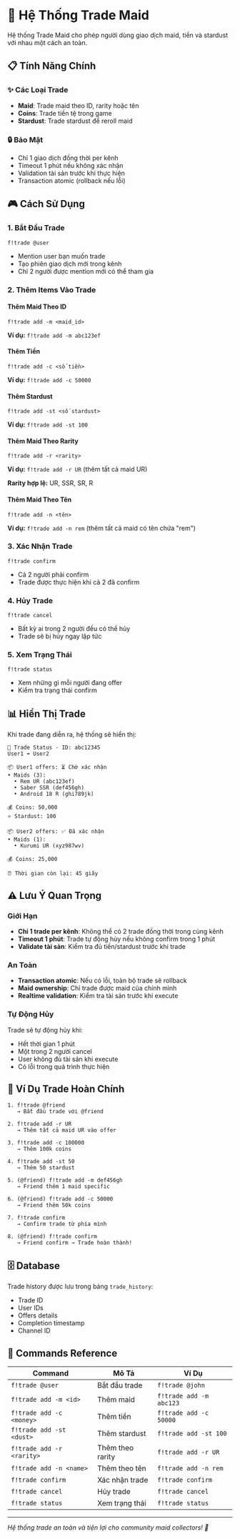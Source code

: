 # 🔄 Hệ Thống Trade Maid

Hệ thống Trade Maid cho phép người dùng giao dịch maid, tiền và stardust với nhau một cách an toàn.

## 📋 Tính Năng Chính

### ✨ Các Loại Trade
- **Maid**: Trade maid theo ID, rarity hoặc tên
- **Coins**: Trade tiền tệ trong game  
- **Stardust**: Trade stardust để reroll maid

### 🔒 Bảo Mật
- Chỉ 1 giao dịch đồng thời per kênh
- Timeout 1 phút nếu không xác nhận
- Validation tài sản trước khi thực hiện
- Transaction atomic (rollback nếu lỗi)

## 🎮 Cách Sử Dụng

### 1. Bắt Đầu Trade
```
f!trade @user
```
- Mention user bạn muốn trade
- Tạo phiên giao dịch mới trong kênh
- Chỉ 2 người được mention mới có thể tham gia

### 2. Thêm Items Vào Trade

#### Thêm Maid Theo ID
```
f!trade add -m <maid_id>
```
**Ví dụ:** `f!trade add -m abc123ef`

#### Thêm Tiền
```
f!trade add -c <số tiền>
```
**Ví dụ:** `f!trade add -c 50000`

#### Thêm Stardust
```
f!trade add -st <số stardust>
```
**Ví dụ:** `f!trade add -st 100`

#### Thêm Maid Theo Rarity
```
f!trade add -r <rarity>
```
**Ví dụ:** `f!trade add -r UR` (thêm tất cả maid UR)

**Rarity hợp lệ:** UR, SSR, SR, R

#### Thêm Maid Theo Tên
```
f!trade add -n <tên>
```
**Ví dụ:** `f!trade add -n rem` (thêm tất cả maid có tên chứa "rem")

### 3. Xác Nhận Trade
```
f!trade confirm
```
- Cả 2 người phải confirm
- Trade được thực hiện khi cả 2 đã confirm

### 4. Hủy Trade
```
f!trade cancel
```
- Bất kỳ ai trong 2 người đều có thể hủy
- Trade sẽ bị hủy ngay lập tức

### 5. Xem Trạng Thái
```
f!trade status
```
- Xem những gì mỗi người đang offer
- Kiểm tra trạng thái confirm

## 📊 Hiển Thị Trade

Khi trade đang diễn ra, hệ thống sẽ hiển thị:

```
🔄 Trade Status - ID: abc12345
User1 ⬌ User2

📦 User1 offers: ⏳ Chờ xác nhận
• Maids (3):
  • Rem UR (abc123ef)
  • Saber SSR (def456gh)
  • Android 18 R (ghi789jk)

💰 Coins: 50,000
⭐ Stardust: 100

📦 User2 offers: ✅ Đã xác nhận
• Maids (1):
  • Kurumi UR (xyz987wv)

💰 Coins: 25,000

⏰ Thời gian còn lại: 45 giây
```

## ⚠️ Lưu Ý Quan Trọng

### Giới Hạn
- **Chỉ 1 trade per kênh**: Không thể có 2 trade đồng thời trong cùng kênh
- **Timeout 1 phút**: Trade tự động hủy nếu không confirm trong 1 phút
- **Validate tài sản**: Kiểm tra đủ tiền/stardust trước khi trade

### An Toàn
- **Transaction atomic**: Nếu có lỗi, toàn bộ trade sẽ rollback
- **Maid ownership**: Chỉ trade được maid của chính mình
- **Realtime validation**: Kiểm tra tài sản trước khi execute

### Tự Động Hủy
Trade sẽ tự động hủy khi:
- Hết thời gian 1 phút
- Một trong 2 người cancel
- User không đủ tài sản khi execute
- Có lỗi trong quá trình thực hiện

## 🎯 Ví Dụ Trade Hoàn Chính

```
1. f!trade @friend
   → Bắt đầu trade với @friend

2. f!trade add -r UR
   → Thêm tất cả maid UR vào offer

3. f!trade add -c 100000
   → Thêm 100k coins

4. f!trade add -st 50
   → Thêm 50 stardust

5. (@friend) f!trade add -m def456gh
   → Friend thêm 1 maid specific

6. (@friend) f!trade add -c 50000
   → Friend thêm 50k coins

7. f!trade confirm
   → Confirm trade từ phía mình

8. (@friend) f!trade confirm
   → Friend confirm → Trade hoàn thành!
```

## 🗄️ Database

Trade history được lưu trong bảng `trade_history`:
- Trade ID
- User IDs
- Offers details
- Completion timestamp
- Channel ID

## 🔧 Commands Reference

| Command | Mô Tả | Ví Dụ |
|---------|-------|-------|
| `f!trade @user` | Bắt đầu trade | `f!trade @john` |
| `f!trade add -m <id>` | Thêm maid | `f!trade add -m abc123` |
| `f!trade add -c <money>` | Thêm tiền | `f!trade add -c 50000` |
| `f!trade add -st <dust>` | Thêm stardust | `f!trade add -st 100` |
| `f!trade add -r <rarity>` | Thêm theo rarity | `f!trade add -r UR` |
| `f!trade add -n <name>` | Thêm theo tên | `f!trade add -n rem` |
| `f!trade confirm` | Xác nhận trade | `f!trade confirm` |
| `f!trade cancel` | Hủy trade | `f!trade cancel` |
| `f!trade status` | Xem trạng thái | `f!trade status` |

---
*Hệ thống trade an toàn và tiện lợi cho community maid collectors! 🎀* 